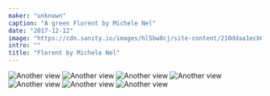 ```yaml
---
maker: "unknown"
caption: "A green Florent by Michele Nel"
date: "2017-12-12"
image: "https://cdn.sanity.io/images/hl5bw8cj/site-content/210ddaa1ecb0afad4260d6c60627be34e46189d0-1280x960.jpg"
intro: ""
title: "Florent by Michele Nel"
---
```


![Another view](https://posts.freesewing.org/uploads/florent_by_michele_24_24a438f855.jpg "Another view") ![Another view](https://posts.freesewing.org/uploads/florent_by_michele_25_e4e2c3a34b.jpg "Another view") ![Another view](https://posts.freesewing.org/uploads/florent_by_michele_27_43ced160e7.jpg "Another view") ![Another view](https://posts.freesewing.org/uploads/florent_by_michele_31_b665c3dc5b.jpg "Another view") ![Another view](https://posts.freesewing.org/uploads/florent_by_michele_38_e8e8777f34.jpg "Another view") ![Another view](https://posts.freesewing.org/uploads/florent_by_michele_43_9a583f3648.jpg "Another view") ![Another view](https://posts.freesewing.org/uploads/florent_by_michele_46_c480c6a1a9.jpg)
